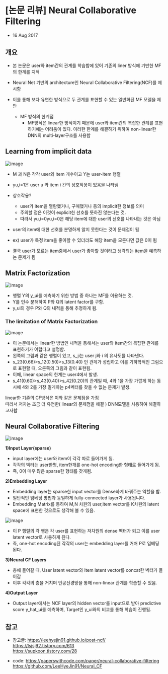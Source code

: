 # [논문 리뷰] Neural Collaborative Filtering
- 16 Aug 2017

## 개요
- 본 논문은 user와 item간의 관계를 학습함에 있어 기존의 liner 방식에 기반한 MF의 한계를 지적
- Neural Net 기반의 architecture인 Neural Collaborative Filtering(NCF)를 제시함
-  이를 통해 보다 유연한 방식으로 두 관계를 표현할 수 있는 일반화된 MF 모델을 제안

	- MF 방식의 한계점
		- MF방식은 linear한 방식이기 때문에 user와 item간의 복잡한 관계를 표현하기에는 어려움이 있다. 이러한 한계를 해결하기 위하여 non-linear한 DNN의 multi-layer구조를 사용함

## Learning from implicit data
![image](https://user-images.githubusercontent.com/78646691/167337415-97e8175d-4df4-40da-812b-d4eff22767b7.png)

- M 과 N은 각각 user와 item 개수이고 Y는 user-item 행렬
- yu,i=1은 user u 와 item i 간의 상호작용이 있음을 나타냄  
- 	
	상호작용?
	- user가 item을 열람했거나, 구매했거나 등의 implicit한 정보를 의미  
	- 주의할 점은 이것이 explicit한 선호를 뜻하진 않는다는 것.  
	- 따라서 yu,i=0yu,i=0은 해당 item에 대한 user의 선호를 나타내는 것은 아님

- user의 item에 대한 선호를 분명하게 알지 못한다는 것이 문제점이 됨
- ex) user가 특정 item을 좋아할 수 있더라도 해당 item을 모른다면 값은 0이 됨
- 결국 user가 모르는 item중에서 user가 좋아할 것이라고 생각되는 item을 예측하는 문제가 됨

## Matrix Factorization
![image](https://user-images.githubusercontent.com/78646691/167338865-9b473dbb-7b48-44f0-ae22-f2a721d4ed1a.png)

- 행렬 Y의 y_ui를 예측하기 위한 방법 중 하나는 MF를 이용하는 것.
- Y를 인수 분해하여 P와 Q의 latent factor를 구함.
- y_ui의 경우 P와 Q의 내적을 통해 추정하게 됨.

### The limitation of Matrix Factorization
![image](https://user-images.githubusercontent.com/78646691/167339155-4701e672-44c5-4dbd-8220-c2355e34c95b.png)

- 이 논문에서는 linear한 방법인 내적을 통해서는 user와 item간의 복잡한 관계를 표현하기가 어렵다고 설명함. 
- 왼쪽의 그림과 같은 행렬이 있고, s_ji는 user j와 i 의 유사도를 나타낸다.
- s_23(0.66)>s_12(0.50)>s_13(0.40) 인 관계가 성립하고 이를 기하학적인 그림으로 표현할 때, 오른쪽의 그림과 같이 표현됨.
- 이때, linear space의 한계는 user4에서 발생. 
- s_41(0.60)>s_43(0.40)>s_42(0.20)의 관계일 때, 4와 1을 가장 가깝게 하는 동시에 4와 2를 가장 멀게하는 p4벡터를 찾을 수 없는 문제가 발생. 

linear한 기존의 CF방식은 이와 같은 문제점을 가짐  
따라서 저자는 조금 더 유연한( linear의 문제점을 해결 ) DNN모델을 사용하여 해결하고자함

## Neural Collaborative Filtering
![image](https://user-images.githubusercontent.com/78646691/167341613-8d86981b-f5f8-4c1d-9fd5-ea3db873323d.png)

**1)Input Layer(sparse)**
- input layer에는 user와 item이 각각 따로 들어가게 됨.
- 각각의 벡터는 user한명, item한개를 one-hot encoding한 형태로 들어가게 됨.
- 즉, 0이 매우 많은 sparse한 형태를 갖게됨.

**2)Embedding Layer** 
- Embedding layer는  sparse한  input vector를  Dense하게 바꿔주는 역할을 함.
- 일반적인 임베딩 방법과 동일하게 fully-connected layer가 사용됩니다.
- Embedding Matrix를 통하여 M,N 차원의 user,item vector를 K차원의 latent space에 표현한 것으로도 생각해 볼 수 있음.

![image](https://user-images.githubusercontent.com/78646691/167342006-a0e09e2a-91c3-433b-8cfc-89cad7320adf.png)

- 이 P 행렬의 각 행은 각 user를 표현하는 저차원의 dense 벡터가 되고 이를 user latent vector로 사용하게 된다.
- 즉, one-hot encoding된 각각의 user는 embedding layer를 거쳐 P로 임베딩 된다.

**3)Neural CF Layers**
- 층에 들어갈 때, User latent vector와 Item latent vector를  concat한 벡터가 들어감
- 이후 각각의 층을 거치며 인공신경망을 통해 non-linear 관계를 학습할 수 있음.

**4)Output Layer**
- Output layer에서는 NCF layer의 hidden vector를 input으로 받아 predictive score y_hat_ui를 예측하며, Target인 y_ui와의 비교를 통해 학습이 진행됨.


## 참고
- 참고글: 
 	  https://leehyejin91.github.io/post-ncf/  
         https://lsjsj92.tistory.com/613  
         https://supkoon.tistory.com/28  

- code: 
 	  https://paperswithcode.com/paper/neural-collaborative-filtering     
 	  https://github.com/LeeHyeJin91/Neural_CF  

